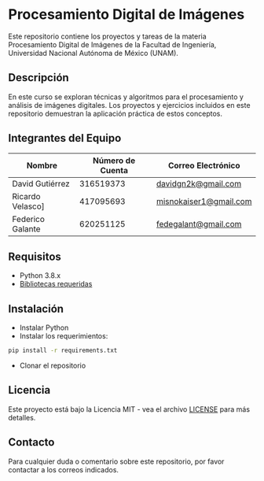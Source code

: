 # Procesamiento Digital de Imágenes

Este repositorio contiene los proyectos y tareas de la materia Procesamiento Digital de Imágenes de la Facultad de Ingeniería, Universidad Nacional Autónoma de México (UNAM).

## Descripción

En este curso se exploran técnicas y algoritmos para el procesamiento y análisis de imágenes digitales. Los proyectos y ejercicios incluidos en este repositorio demuestran la aplicación práctica de estos conceptos.

## Integrantes del Equipo

| Nombre | Número de Cuenta | Correo Electrónico |
|--------|------------------|---------------------|
| David Gutiérrez | 316519373 | davidgn2k@gmail.com |
| Ricardo Velasco] | 417095693 | misnokaiser1@gmail.com |
| Federico Galante | 620251125 | fedegalant@gmail.com |

## Requisitos

- Python 3.8.x
- [Bibliotecas requeridas](requirements.txt)

## Instalación

- Instalar Python
- Instalar los requerimientos:
<!--
Para instalar los paquetes necesarios, ejecuta el siguiente script en tu terminal:
-->
```bash
pip install -r requirements.txt
```

- Clonar el repositorio

## Licencia

Este proyecto está bajo la Licencia MIT - vea el archivo [LICENSE](LICENSE) para más detalles.

## Contacto

Para cualquier duda o comentario sobre este repositorio, por favor contactar a los correos indicados.
